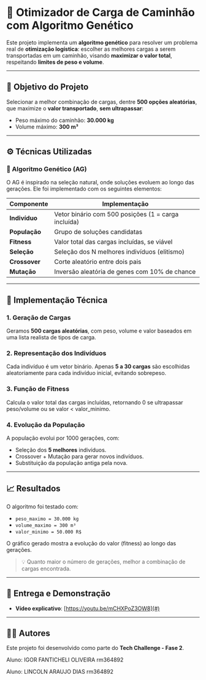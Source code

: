 
# 🚛 Otimizador de Carga de Caminhão com Algoritmo Genético

Este projeto implementa um **algoritmo genético** para resolver um problema real de **otimização logística**: escolher as melhores cargas a serem transportadas em um caminhão, visando **maximizar o valor total**, respeitando **limites de peso e volume**.

---

## 📌 Objetivo do Projeto

Selecionar a melhor combinação de cargas, dentre **500 opções aleatórias**, que maximize o **valor transportado**, **sem ultrapassar**:
- Peso máximo do caminhão: **30.000 kg**
- Volume máximo: **300 m³**

---

## ⚙️ Técnicas Utilizadas

### 🧬 Algoritmo Genético (AG)

O AG é inspirado na seleção natural, onde soluções evoluem ao longo das gerações. Ele foi implementado com os seguintes elementos:

| Componente        | Implementação                                      |
|-------------------|----------------------------------------------------|
| **Indivíduo**     | Vetor binário com 500 posições (1 = carga incluída) |
| **População**     | Grupo de soluções candidatas                       |
| **Fitness**       | Valor total das cargas incluídas, se viável        |
| **Seleção**       | Seleção dos N melhores indivíduos (elitismo)       |
| **Crossover**     | Corte aleatório entre dois pais                    |
| **Mutação**       | Inversão aleatória de genes com 10% de chance      |

---

## 🧩 Implementação Técnica

### 1. Geração de Cargas
Geramos **500 cargas aleatórias**, com peso, volume e valor baseados em uma lista realista de tipos de carga.

### 2. Representação dos Indivíduos
Cada indivíduo é um vetor binário. Apenas **5 a 30 cargas** são escolhidas aleatoriamente para cada indivíduo inicial, evitando sobrepeso.

### 3. Função de Fitness
Calcula o valor total das cargas incluídas, retornando 0 se ultrapassar peso/volume ou se valor < valor_minimo.

### 4. Evolução da População
A população evolui por 1000 gerações, com:
- Seleção dos **5 melhores** indivíduos.
- Crossover + Mutação para gerar novos indivíduos.
- Substituição da população antiga pela nova.

---

## 📈 Resultados

O algoritmo foi testado com:
- `peso_maximo = 30.000 kg`
- `volume_maximo = 300 m³`
- `valor_minimo = 50.000 R$`

O gráfico gerado mostra a evolução do valor (fitness) ao longo das gerações.

> 💡 Quanto maior o número de gerações, melhor a combinação de cargas encontrada.

---

## 🎥 Entrega e Demonstração

- **Vídeo explicativo**: [https://youtu.be/mCHXPoZ3OW8](#)

---

## 👨‍💻 Autores

Este projeto foi desenvolvido como parte do **Tech Challenge - Fase 2**.

Aluno: IGOR FANTICHELI OLIVEIRA rm364892

Aluno: LINCOLN ARAUJO DIAS rm364892

